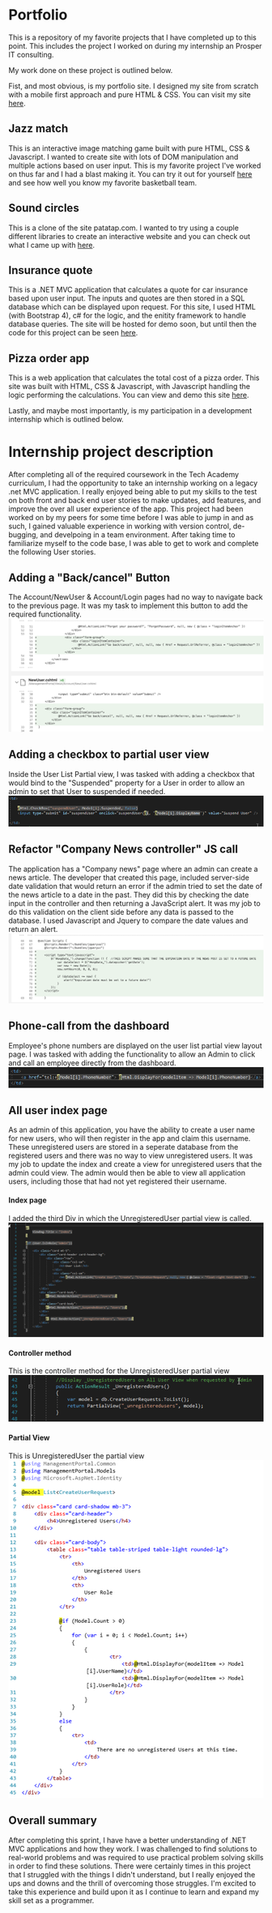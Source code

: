 # Portfolio

This is a repository of my favorite projects that I have completed up to this point. This includes the project I worked on during my internship an Prosper IT consulting.  

My work done on these project is outlined below.

Fist, and most obvious, is my portfolio site.  I designed my site from scratch with a mobile first approach and pure HTML & CSS.  You can visit my site [here](http://202code.com/).

## Jazz match

This is an interactive image matching game built with pure HTML, CSS & Javascript.  I wanted to create site with lots of DOM manipulation and multiple actions based on user input. This is my favorite project I've worked on thus far and I had a blast making it. You can try it out for yourself [here](http://202code.com/jazzMatch.html) and see how well you know my favorite basketball team.

## Sound circles
This is a clone of the site patatap.com. I wanted to try using a couple different libraries to create an interactive website and you can check out what I came up with [here](http://202code.com/soundCircles.html).

## Insurance quote
This is a .NET MVC application that calculates a quote for car insurance based upon user input. The inputs and quotes are then stored in a SQL database which can be displayed upon request. For this site, I used HTML (with Bootstrap 4), c# for the logic, and the enitity framework to handle database queries. The site will be hosted for demo soon, but until then the code for this project can be seen [here](https://github.com/Tbeck202/C-Sharp-Coding-Projects/tree/master/InsuranceQuoteApp).

## Pizza order app
This is a web application that calculates the total cost of a pizza order.  This site was built with HTML, CSS & Javascript, with Javascript handling the logic performing the calculations.  You can view and demo this site [here](http://202code.com/pizzaSite/index.html).

Lastly, and maybe most importantly, is my participation in a development internship which is outlined below.

# Internship project description

After completing all of the required coursework in the Tech Academy curriculum, I had the opportunity to take an internship working on a legacy .net MVC application. I really enjoyed being able to put my skills to the test on both front and back end user stories to make updates, add features, and improve the over all user experience of the app. This project had been worked on by my peers for some time before I was able to jump in and as such, I gained valuable experience in working with version control, de-bugging, and develpoing in a team environment.  After taking time to familiarize myself to the code base, I was able to get to work and complete the following User stories.

## Adding a "Back/cancel" Button

The Account/NewUser & Account/Login pages had no way to navigate back to the previous page. It was my task to implement this button to add the required functionality.
![Back button screenshot](https://github.com/Tbeck202/C-Sharp-Coding-Projects/blob/master/LiveProject/BackButtonMVC.png?raw=true "Suspended Checkboxes")


## Adding a checkbox to partial user view

Inside the User List Partial view, I was tasked with adding a checkbox that would bind to the "Suspended" property for a User in order to allow an admin to set that User to suspended if needed. 
![Suspended Checkbox screenshot](https://github.com/Tbeck202/C-Sharp-Coding-Projects/blob/master/LiveProject/SuspendUserCheckBox.png?raw=true "Suspended Checkboxes")

## Refactor "Company News controller" JS call

The application has a "Company news" page where an admin can create a news article.  The developer that created this page, included server-side date validation that would return an error if the admin tried to set the date of the news article to a date in the past.  They did this by checking the date input in the controller and then returning a JavaScript alert.  It was my job to do this validation on the client side before any data is passed to the database. I used Javascript and Jquery to compare the date values and return an alert.
![Company news controller screenshot](https://github.com/Tbeck202/C-Sharp-Coding-Projects/blob/master/LiveProject/DateValidationJs.png?raw=true "Suspended Checkboxes")

## Phone-call from the dashboard

Employee's phone numbers are displayed on the user list partial view layout page. I was tasked with adding the functionality to allow an Admin to click and call an employee directly from the dashboard. 
![Phone call from dashboard screenshot](https://github.com/Tbeck202/C-Sharp-Coding-Projects/blob/master/LiveProject/MakePhoneNumberClickableFromView.png?raw=true "Suspended Checkboxes")

## All user index page

As an admin of this application, you have the ability to create a user name for new users, who will then register in the app and claim this username. These unregistered users are stored in a seperate database from the registered users and there was no way to view unregistered users. It was my job to update the index and create a view for unregistered users that the admin could view.  The admin would then be able to view all application users, including those that had not yet registered their username.
#### Index page
I added the third Div in which the UnregisteredUser partial view is called.
![All user index screenshot](https://github.com/Tbeck202/C-Sharp-Coding-Projects/blob/master/LiveProject/UserListIndex.png?raw=true "Index Page")
#### Controller method
This is the controller method for the UnregisteredUser partial view
![All user index screenshot](https://github.com/Tbeck202/C-Sharp-Coding-Projects/blob/master/LiveProject/UnregisteredUserContollerMethod.png?raw=true "Controller Method")
#### Partial View
This is UnregisteredUser the partial view
![All user index screenshot](https://github.com/Tbeck202/C-Sharp-Coding-Projects/blob/master/LiveProject/UnregisteredUsersView.png?raw=true "Controller Method")

## Overall summary
After completing this sprint, I have have a better understanding of .NET MVC applications and how they work. I was challenged to find solutions to real-world problems and was required to use practical problem solving skills in order to find these solutions. There were certainly times in this project that I struggled with the things I didn't understand, but I really enjoyed the ups and downs and the thrill of overcoming those struggles. I'm excited to take this experience and build upon it as I continue to learn and expand my skill set as a programmer.
